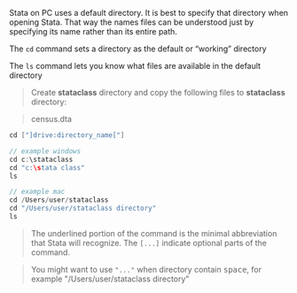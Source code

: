 Stata on PC uses a default directory. It is best to specify that directory when opening Stata. That way the names files can be understood just by specifying its name rather than its entire path.

The `cd` command sets a directory as the default or “working” directory

The `ls` command lets you know what files are available in the default directory

> Create **stataclass** directory and copy the following files to **stataclass** directory:

> census.dta

```cpp
cd ["]drive:directory_name["]

// example windows
cd c:\stataclass
cd "c:\stata class"
ls

// example mac
cd /Users/user/stataclass
cd "/Users/user/stataclass directory"
ls
```

> The underlined portion of the command is the minimal abbreviation that Stata will recognize. The `[...]` indicate optional parts of the command.

> You might want to use `"..."` when directory contain <kbd>space</kbd>, for example "/Users/user/stataclass directory"